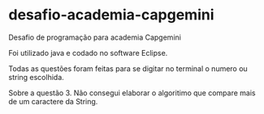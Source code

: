 # desafio-academia-capgemini
 Desafio de programação para academia Capgemini

 Foi utilizado java e codado no software Eclipse.

 Todas as questões foram feitas para se digitar no terminal o numero ou string escolhida.

 Sobre a questão 3. Não consegui elaborar o algoritimo que compare mais de um caractere da String.
